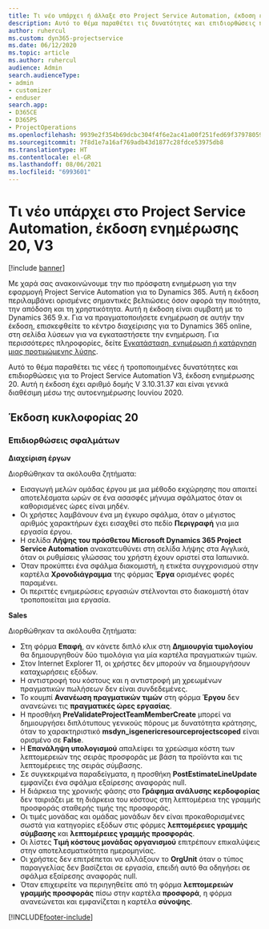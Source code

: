```yaml
---
title: Τι νέο υπάρχει ή άλλαξε στο Project Service Automation, έκδοση ενημέρωσης 20, V3
description: Αυτό το θέμα παραθέτει τις δυνατότητες και επιδιορθώσεις που είναι διαθέσιμες στο Project Service Automation, έκδοση ενημέρωσης 20, V3
author: ruhercul
ms.custom: dyn365-projectservice
ms.date: 06/12/2020
ms.topic: article
ms.author: ruhercul
audience: Admin
search.audienceType:
- admin
- customizer
- enduser
search.app:
- D365CE
- D365PS
- ProjectOperations
ms.openlocfilehash: 9939e2f354b69dcbc304f4f6e2ac41a00f251fed69f37978059f4053335ee651
ms.sourcegitcommit: 7f8d1e7a16af769adb43d1877c28fdce53975db8
ms.translationtype: HT
ms.contentlocale: el-GR
ms.lasthandoff: 08/06/2021
ms.locfileid: "6993601"
---
```

# <a name="project-service-automation-update-release-20-v3"></a>Τι νέο υπάρχει στο Project Service Automation, έκδοση ενημέρωσης 20, V3

[!include [banner](../includes/psa-now-project-operations.md)]

Με χαρά σας ανακοινώνουμε την πιο πρόσφατη ενημέρωση για την εφαρμογή Project Service Automation για το Dynamics 365. Αυτή η έκδοση περιλαμβάνει ορισμένες σημαντικές βελτιώσεις όσον αφορά την ποιότητα, την απόδοση και τη χρηστικότητα. Αυτή η έκδοση είναι συμβατή με το Dynamics 365 9.x. Για να πραγματοποιήσετε ενημέρωση σε αυτήν την έκδοση, επισκεφθείτε το κέντρο διαχείρισης για το Dynamics 365 online, στη σελίδα λύσεων για να εγκαταστήσετε την ενημέρωση. Για περισσότερες πληροφορίες, δείτε [Εγκατάσταση, ενημέρωση ή κατάργηση μιας προτιμώμενης λύσης](/power-platform/admin/install-remove-preferred-solution).

Αυτό το θέμα παραθέτει τις νέες ή τροποποιημένες δυνατότητες και επιδιορθώσεις για το Project Service Automation V3, έκδοση ενημέρωσης 20. Αυτή η έκδοση έχει αριθμό δομής V 3.10.31.37 και είναι γενικά διαθέσιμη μέσω της αυτοενημέρωσης Ιουνίου 2020.

## <a name="update-release-20"></a>Έκδοση κυκλοφορίας 20

### <a name="bug-fixes"></a>Επιδιορθώσεις σφαλμάτων

**Διαχείριση έργων**

Διορθώθηκαν τα ακόλουθα ζητήματα:

- Εισαγωγή μελών ομάδας έργου με μια μέθοδο εκχώρησης που απαιτεί αποτελέσματα ωρών σε ένα ασασφές μήνυμα σφάλματος όταν οι καθορισμένες ώρες είναι μηδέν.
- Οι χρήστες λαμβάνουν ένα μη έγκυρο σφάλμα, όταν ο μέγιστος αριθμός χαρακτήρων έχει εισαχθεί στο πεδίο **Περιγραφή** για μια εργασία έργου.
- Η σελίδα **Λήψης του πρόσθετου Microsoft Dynamics 365 Project Service Automation** ανακατευθύνει στη σελίδα λήψης στα Αγγλικά, όταν οι ρυθμίσεις γλώσσας του χρήστη έχουν οριστεί στα Ιαπωνικά.
- Όταν προκύπτει ένα σφάλμα διακομιστή, η ετικέτα συγχρονισμού στην καρτέλα **Χρονοδιάγραμμα** της φόρμας **Έργα** ορισμένες φορές παραμένει.
- Οι περιττές ενημερώσεις εργασιών στέλνονται στο διακομιστή όταν τροποποιείται μια εργασία.

**Sales**

Διορθώθηκαν τα ακόλουθα ζητήματα:

- Στη φόρμα **Επαφή**, αν κάνετε διπλό κλικ στη **Δημιουργία τιμολογίου** θα δημιουργηθούν δύο τιμολόγια για μία καρτέλα πραγματικών τιμών.
- Στον Internet Explorer 11, οι χρήστες δεν μπορούν να δημιουργήσουν καταχωρήσεις εξόδων.
- Η αντιστροφή του κόστους και η αντιστροφή μη χρεωμένων πραγματικών πωλήσεων δεν είναι συνδεδεμένες.
- Το κουμπί **Ανανέωση πραγματικών τιμών** στη φόρμα **Έργου** δεν ανανεώνει τις **πραγματικές ώρες εργασίας**.
- Η προσθήκη **PreValidateProjectTeamMemberCreate** μπορεί να δημιουργήσει διπλότυπους γενικούς πόρους με δυνατότητα κράτησης, όταν το χαρακτηριστικό **msdyn_isgenericresourceprojectscoped** είναι ορισμένο σε **False**.
- Η **Επανάληψη υπολογισμού** απαλείφει τα χρεώσιμα κόστη των λεπτομερειών της σειράς προσφοράς με βάση τα προϊόντα και τις λεπτομέρειες της σειράς σύμβασης.
- Σε συγκεκριμένα παραδείγματα, η προσθήκη **PostEstimateLineUpdate** εμφανίζει ένα σφάλμα εξαίρεσης αναφοράς null.
- Η διάρκεια της χρονικής φάσης στο **Γράφημα ανάλυσης κερδοφορίας** δεν ταιριάζει με τη διάρκεια του κόστους στη λεπτομέρεια της γραμμής προσφοράς σταθερής τιμής της προσφοράς.
- Οι τιμές μονάδας και ομάδας μονάδων δεν είναι προκαθορισμένες σωστά για κατηγορίες εξόδων στις φόρμες **λεπτομέρειες γραμμής σύμβασης** και **λεπτομέρειες γραμμής προσφοράς**.
- Οι λίστες **Τιμή κόστους μονάδας οργανισμού** επιτρέπουν επικαλύψεις στην αποτελεσματικότητα ημερομηνίας.
- Οι χρήστες δεν επιτρέπεται να αλλάξουν το **OrgUnit** όταν ο τύπος παραγγελίας δεν βασίζεται σε εργασία, επειδή αυτό θα οδηγήσει σε σφάλμα εξαίρεσης αναφοράς null.
- Όταν επιχειρείτε να περιηγηθείτε από τη φόρμα **λεπτομερειών γραμμής προσφοράς** πίσω στην καρτέλα **προσφορά**, η φόρμα ανανεώνεται και εμφανίζεται η καρτέλα **σύνοψης**.


[!INCLUDE[footer-include](../includes/footer-banner.md)]